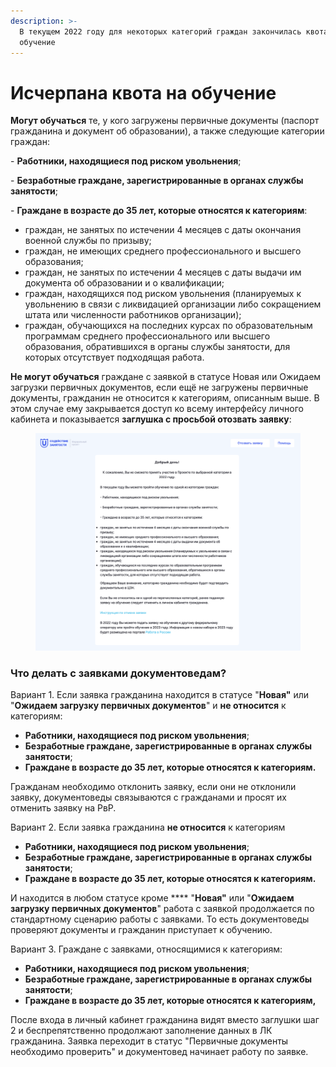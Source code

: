 ```yaml
---
description: >-
  В текущем 2022 году для некоторых категорий граждан закончилась квота на
  обучение
---
```


# Исчерпана квота на обучение

**Могут обучаться** те, у кого загружены первичные документы (паспорт гражданина и документ об образовании), а также следующие категории граждан:

\- **Работники, находящиеся под риском увольнения**;&#x20;

\- **Безработные граждане, зарегистрированные в органах службы занятости**;

\- **Граждане в возрасте до 35 лет, которые относятся к категориям**:

* граждан, не занятых по истечении 4 месяцев с даты окончания военной службы по призыву;
* граждан, не имеющих среднего профессионального и высшего образования;
* граждан, не занятых по истечении 4 месяцев с даты выдачи им документа об образовании и о квалификации;
* граждан, находящихся под риском увольнения (планируемых к увольнению в связи с ликвидацией организации либо сокращением штата или численности работников организации);
* граждан, обучающихся на последних курсах по образовательным программам среднего профессионального или высшего образования, обратившихся в органы службы занятости, для которых отсутствует подходящая работа.

**Не могут обучаться** граждане с заявкой в статусе Новая или Ожидаем загрузки первичных документов, если ещё не загружены первичные документы, гражданин не относится к категориям, описанным выше. В этом случае ему закрывается доступ ко всему интерфейсу личного кабинета и показывается **заглушка с просьбой отозвать заявку**:&#x20;

<figure><img src="../.gitbook/assets/image (26).png" alt=""><figcaption></figcaption></figure>

### Что делать с заявками документоведам?

Вариант 1. Если заявка гражданина находится в статусе  "**Новая"** или "**Ожидаем загрузку первичных документов**" и  **не относится** к категориям: &#x20;

* **Работники, находящиеся под риском увольнения**;&#x20;
* **Безработные граждане, зарегистрированные в органах службы занятости**;
* **Граждане в возрасте до 35 лет, которые относятся к категориям.**

Гражданам необходимо отклонить заявку, если они не отклонили заявку, документоведы связываются с гражданами и просят их отменить заявку на РвР.

Вариант 2. Если заявка гражданина **не относится** к категориям&#x20;

* **Работники, находящиеся под риском увольнения**;&#x20;
* **Безработные граждане, зарегистрированные в органах службы занятости**;
* **Граждане в возрасте до 35 лет, которые относятся к категориям.**

И находится в любом статусе кроме **** "**Новая"** или "**Ожидаем загрузку первичных документов**" работа с заявкой продолжается по стандартному сценарию работы с заявками. То есть документоведы проверяют документы и гражданин приступает к обучению.

Вариант 3. Граждане с заявками, относящимися к категориям:&#x20;

* **Работники, находящиеся под риском увольнения**;&#x20;
* **Безработные граждане, зарегистрированные в органах службы занятости**;
* **Граждане в возрасте до 35 лет, которые относятся к категориям,**

После входа в личный кабинет гражданина видят вместо заглушки шаг  2 и беспрепятственно продолжают заполнение данных в ЛК гражданина.  Заявка переходит в статус "Первичные документы необходимо проверить" и документовед начинает работу по заявке.
